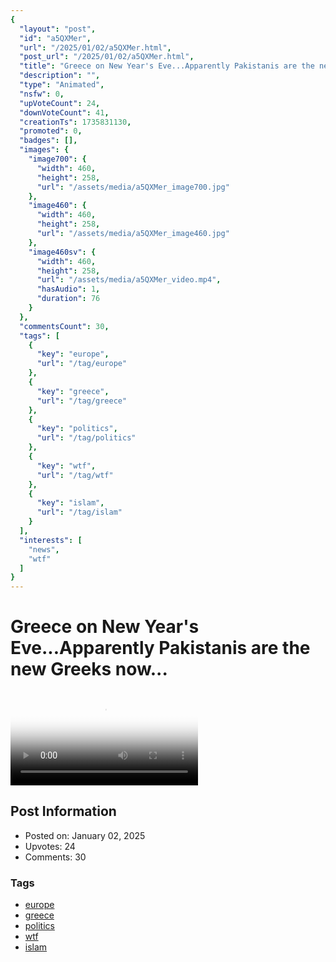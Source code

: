```yaml
---
{
  "layout": "post",
  "id": "a5QXMer",
  "url": "/2025/01/02/a5QXMer.html",
  "post_url": "/2025/01/02/a5QXMer.html",
  "title": "Greece on New Year's Eve...Apparently Pakistanis are the new Greeks now...",
  "description": "",
  "type": "Animated",
  "nsfw": 0,
  "upVoteCount": 24,
  "downVoteCount": 41,
  "creationTs": 1735831130,
  "promoted": 0,
  "badges": [],
  "images": {
    "image700": {
      "width": 460,
      "height": 258,
      "url": "/assets/media/a5QXMer_image700.jpg"
    },
    "image460": {
      "width": 460,
      "height": 258,
      "url": "/assets/media/a5QXMer_image460.jpg"
    },
    "image460sv": {
      "width": 460,
      "height": 258,
      "url": "/assets/media/a5QXMer_video.mp4",
      "hasAudio": 1,
      "duration": 76
    }
  },
  "commentsCount": 30,
  "tags": [
    {
      "key": "europe",
      "url": "/tag/europe"
    },
    {
      "key": "greece",
      "url": "/tag/greece"
    },
    {
      "key": "politics",
      "url": "/tag/politics"
    },
    {
      "key": "wtf",
      "url": "/tag/wtf"
    },
    {
      "key": "islam",
      "url": "/tag/islam"
    }
  ],
  "interests": [
    "news",
    "wtf"
  ]
}
---
```


# Greece on New Year's Eve...Apparently Pakistanis are the new Greeks now...

<video controls playsinline loop poster="/assets/media/a5QXMer_image460.jpg">
  <source src="/assets/media/a5QXMer_video.mp4" type="video/mp4">
  Your browser does not support the video tag.
</video>

## Post Information

- Posted on: January 02, 2025
- Upvotes: 24
- Comments: 30

### Tags

- [europe](/tag/europe)
- [greece](/tag/greece)
- [politics](/tag/politics)
- [wtf](/tag/wtf)
- [islam](/tag/islam)
